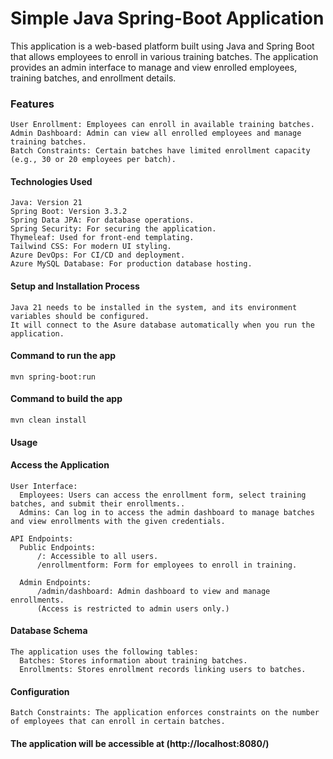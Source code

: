 # Simple Java Spring-Boot Application
 
This application is a web-based platform built using Java and Spring Boot that allows employees to enroll in various training batches. The application provides an admin interface to manage and view enrolled employees, training batches, and enrollment details.
 
### Features

    User Enrollment: Employees can enroll in available training batches.
    Admin Dashboard: Admin can view all enrolled employees and manage training batches.
    Batch Constraints: Certain batches have limited enrollment capacity (e.g., 30 or 20 employees per batch).
 
#### Technologies Used

    Java: Version 21
    Spring Boot: Version 3.3.2
    Spring Data JPA: For database operations.
    Spring Security: For securing the application.
    Thymeleaf: Used for front-end templating.
    Tailwind CSS: For modern UI styling.
    Azure DevOps: For CI/CD and deployment.
    Azure MySQL Database: For production database hosting.
    
#### Setup and Installation Process
 
    Java 21 needs to be installed in the system, and its environment variables should be configured.
    It will connect to the Asure database automatically when you run the application.
 
#### Command to run the app

    mvn spring-boot:run
 
#### Command to build the app
    
    mvn clean install

#### Usage
#### Access the Application
    User Interface:
      Employees: Users can access the enrollment form, select training batches, and submit their enrollments..
      Admins: Can log in to access the admin dashboard to manage batches and view enrollments with the given credentials.

    API Endpoints:
      Public Endpoints:
          /: Accessible to all users.
          /enrollmentform: Form for employees to enroll in training.
            
      Admin Endpoints:
          /admin/dashboard: Admin dashboard to view and manage enrollments.
          (Access is restricted to admin users only.)

#### Database Schema
    The application uses the following tables:
      Batches: Stores information about training batches.
      Enrollments: Stores enrollment records linking users to batches.

#### Configuration

    Batch Constraints: The application enforces constraints on the number of employees that can enroll in certain batches.


#### The application will be accessible at (http://localhost:8080/)
